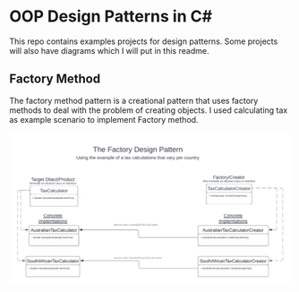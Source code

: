 # OOP Design Patterns in C#
This repo contains examples projects for design patterns. Some projects will also have diagrams which I will put in this readme.

## Factory Method
The factory method pattern is a creational pattern that uses factory methods to deal with the problem of creating objects.
I used calculating tax as example scenario to implement Factory method.

![Alt text](Diagrams/FactoryDesignPatter.png?raw=true "Title")
